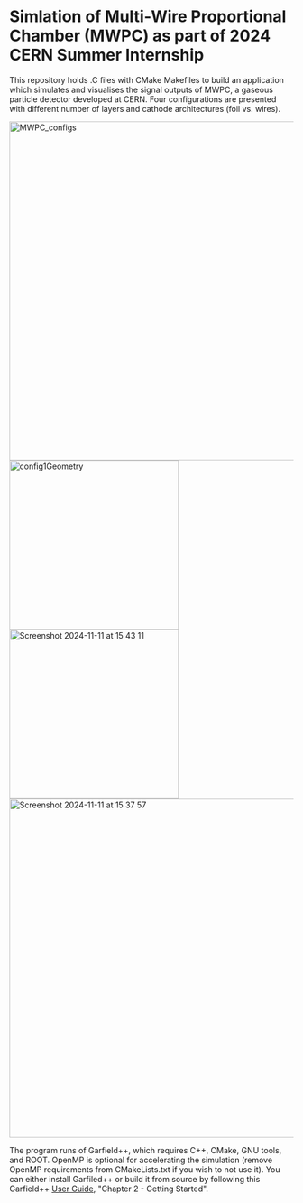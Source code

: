 # Simlation of Multi-Wire Proportional Chamber (MWPC) as part of 2024 CERN Summer Internship
This repository holds .C files with CMake Makefiles to build an application which simulates and visualises the signal outputs of MWPC, a gaseous particle detector developed at CERN.
Four configurations are presented with different number of layers and cathode architectures (foil vs. wires).

<img width="600" alt="MWPC_configs" src="https://github.com/user-attachments/assets/6e4eaeac-ddbe-437e-a096-00877f9af15a">
<img width="300" alt="config1Geometry" src="https://github.com/user-attachments/assets/2f20ddc7-ea21-4106-a8b3-b5d793cd867b">
<img width="300" alt="Screenshot 2024-11-11 at 15 43 11" src="https://github.com/user-attachments/assets/48af6040-dc4e-44f1-8547-4a0f4d506210">
<img width="600" alt="Screenshot 2024-11-11 at 15 37 57" src="https://github.com/user-attachments/assets/74b902b8-6820-48b8-888e-1e19c5d5bba3">

The program runs of Garfield++, which requires C++, CMake, GNU tools, and ROOT. OpenMP is optional for accelerating the simulation (remove OpenMP requirements from CMakeLists.txt if you wish to not use it).
You can either install Garfiled++ or build it from source by following this Garfield++ [User Guide](https://garfieldpp.web.cern.ch/documentation/), "Chapter 2 - Getting Started".
